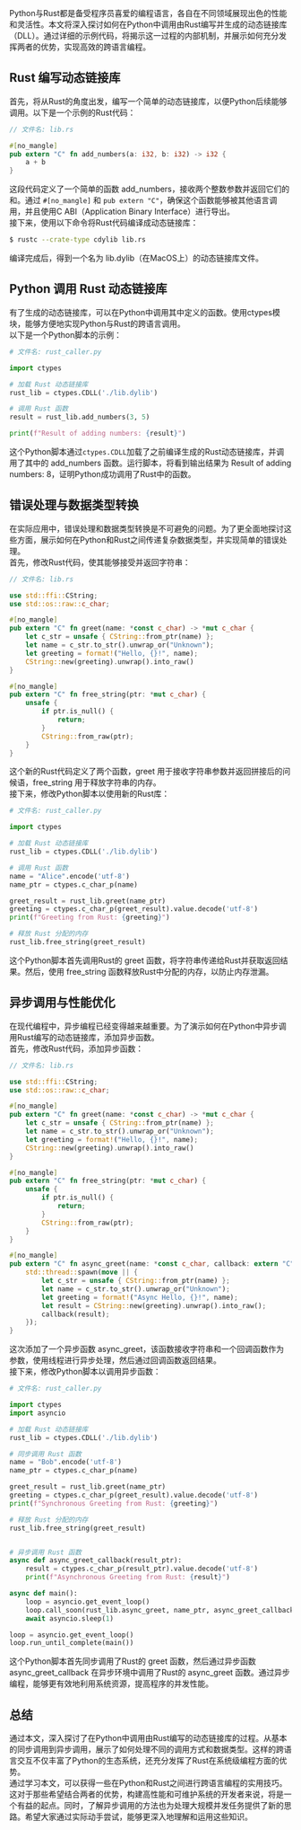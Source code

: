 Python与Rust都是备受程序员喜爱的编程语言，各自在不同领域展现出色的性能和灵活性。本文将深入探讨如何在Python中调用由Rust编写并生成的动态链接库（DLL）。通过详细的示例代码，将揭示这一过程的内部机制，并展示如何充分发挥两者的优势，实现高效的跨语言编程。
<a name="lnzL0"></a>
## Rust 编写动态链接库
首先，将从Rust的角度出发，编写一个简单的动态链接库，以便Python后续能够调用。以下是一个示例的Rust代码：
```rust
// 文件名: lib.rs

#[no_mangle]
pub extern "C" fn add_numbers(a: i32, b: i32) -> i32 {
    a + b
}
```
这段代码定义了一个简单的函数 add_numbers，接收两个整数参数并返回它们的和。通过 `#[no_mangle]` 和 `pub extern "C"`，确保这个函数能够被其他语言调用，并且使用C ABI（Application Binary Interface）进行导出。<br />接下来，使用以下命令将Rust代码编译成动态链接库：
```bash
$ rustc --crate-type cdylib lib.rs
```
编译完成后，得到一个名为 lib.dylib（在MacOS上）的动态链接库文件。
<a name="kiamf"></a>
## Python 调用 Rust 动态链接库
有了生成的动态链接库，可以在Python中调用其中定义的函数。使用ctypes模块，能够方便地实现Python与Rust的跨语言调用。<br />以下是一个Python脚本的示例：
```python
# 文件名: rust_caller.py

import ctypes

# 加载 Rust 动态链接库
rust_lib = ctypes.CDLL('./lib.dylib')

# 调用 Rust 函数
result = rust_lib.add_numbers(3, 5)

print(f"Result of adding numbers: {result}")
```
这个Python脚本通过`ctypes.CDLL`加载了之前编译生成的Rust动态链接库，并调用了其中的 add_numbers 函数。运行脚本，将看到输出结果为 Result of adding numbers: 8，证明Python成功调用了Rust中的函数。
<a name="DTdpM"></a>
## 错误处理与数据类型转换
在实际应用中，错误处理和数据类型转换是不可避免的问题。为了更全面地探讨这些方面，展示如何在Python和Rust之间传递复杂数据类型，并实现简单的错误处理。<br />首先，修改Rust代码，使其能够接受并返回字符串：
```rust
// 文件名: lib.rs

use std::ffi::CString;
use std::os::raw::c_char;

#[no_mangle]
pub extern "C" fn greet(name: *const c_char) -> *mut c_char {
    let c_str = unsafe { CString::from_ptr(name) };
    let name = c_str.to_str().unwrap_or("Unknown");
    let greeting = format!("Hello, {}!", name);
    CString::new(greeting).unwrap().into_raw()
}

#[no_mangle]
pub extern "C" fn free_string(ptr: *mut c_char) {
    unsafe {
        if ptr.is_null() {
            return;
        }
        CString::from_raw(ptr);
    }
}
```
这个新的Rust代码定义了两个函数，greet 用于接收字符串参数并返回拼接后的问候语，free_string 用于释放字符串的内存。<br />接下来，修改Python脚本以使用新的Rust库：
```python
# 文件名: rust_caller.py

import ctypes

# 加载 Rust 动态链接库
rust_lib = ctypes.CDLL('./lib.dylib')

# 调用 Rust 函数
name = "Alice".encode('utf-8')
name_ptr = ctypes.c_char_p(name)

greet_result = rust_lib.greet(name_ptr)
greeting = ctypes.c_char_p(greet_result).value.decode('utf-8')
print(f"Greeting from Rust: {greeting}")

# 释放 Rust 分配的内存
rust_lib.free_string(greet_result)
```
这个Python脚本首先调用Rust的 greet 函数，将字符串传递给Rust并获取返回结果。然后，使用 free_string 函数释放Rust中分配的内存，以防止内存泄漏。
<a name="mdC2D"></a>
## 异步调用与性能优化
在现代编程中，异步编程已经变得越来越重要。为了演示如何在Python中异步调用Rust编写的动态链接库，添加异步函数。<br />首先，修改Rust代码，添加异步函数：
```rust
// 文件名: lib.rs

use std::ffi::CString;
use std::os::raw::c_char;

#[no_mangle]
pub extern "C" fn greet(name: *const c_char) -> *mut c_char {
    let c_str = unsafe { CString::from_ptr(name) };
    let name = c_str.to_str().unwrap_or("Unknown");
    let greeting = format!("Hello, {}!", name);
    CString::new(greeting).unwrap().into_raw()
}

#[no_mangle]
pub extern "C" fn free_string(ptr: *mut c_char) {
    unsafe {
        if ptr.is_null() {
            return;
        }
        CString::from_raw(ptr);
    }
}

#[no_mangle]
pub extern "C" fn async_greet(name: *const c_char, callback: extern "C" fn(*mut c_char)) {
    std::thread::spawn(move || {
        let c_str = unsafe { CString::from_ptr(name) };
        let name = c_str.to_str().unwrap_or("Unknown");
        let greeting = format!("Async Hello, {}!", name);
        let result = CString::new(greeting).unwrap().into_raw();
        callback(result);
    });
}
```
这次添加了一个异步函数 async_greet，该函数接收字符串和一个回调函数作为参数，使用线程进行异步处理，然后通过回调函数返回结果。<br />接下来，修改Python脚本以调用异步函数：
```python
# 文件名: rust_caller.py

import ctypes
import asyncio

# 加载 Rust 动态链接库
rust_lib = ctypes.CDLL('./lib.dylib')

# 同步调用 Rust 函数
name = "Bob".encode('utf-8')
name_ptr = ctypes.c_char_p(name)

greet_result = rust_lib.greet(name_ptr)
greeting = ctypes.c_char_p(greet_result).value.decode('utf-8')
print(f"Synchronous Greeting from Rust: {greeting}")

# 释放 Rust 分配的内存
rust_lib.free_string(greet_result)


# 异步调用 Rust 函数
async def async_greet_callback(result_ptr):
    result = ctypes.c_char_p(result_ptr).value.decode('utf-8')
    print(f"Asynchronous Greeting from Rust: {result}")

async def main():
    loop = asyncio.get_event_loop()
    loop.call_soon(rust_lib.async_greet, name_ptr, async_greet_callback)
    await asyncio.sleep(1)

loop = asyncio.get_event_loop()
loop.run_until_complete(main())
```
这个Python脚本首先同步调用了Rust的 greet 函数，然后通过异步函数 async_greet_callback 在异步环境中调用了Rust的 async_greet 函数。通过异步编程，能够更有效地利用系统资源，提高程序的并发性能。
<a name="MP23t"></a>
## 总结
通过本文，深入探讨了在Python中调用由Rust编写的动态链接库的过程。从基本的同步调用到异步调用，展示了如何处理不同的调用方式和数据类型。这样的跨语言交互不仅丰富了Python的生态系统，还充分发挥了Rust在系统级编程方面的优势。<br />通过学习本文，可以获得一些在Python和Rust之间进行跨语言编程的实用技巧。这对于那些希望结合两者的优势，构建高性能和可维护系统的开发者来说，将是一个有益的起点。同时，了解异步调用的方法也为处理大规模并发任务提供了新的思路。希望大家通过实际动手尝试，能够更深入地理解和运用这些知识。
